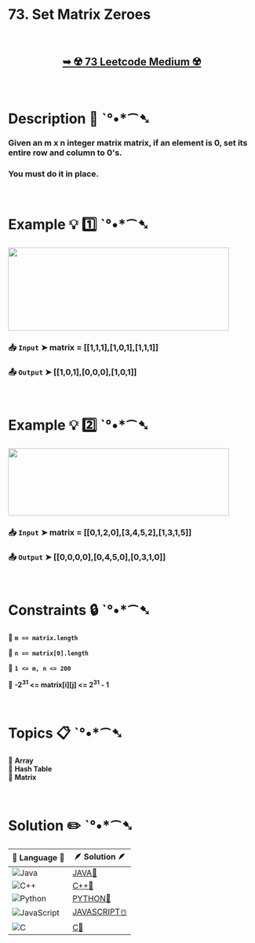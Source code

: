 # 73. Set Matrix Zeroes

</br>

<h2 align="center"> 

<a href="https://leetcode.com/problems/set-matrix-zeroes/description/"><strong>➥ ☢️ 73 Leetcode Medium ☢️ </strong></a>
</h2>

</br>

# Description 📜 ˋ°•*⁀➷

### Given an m x n integer matrix matrix, if an element is 0, set its entire row and column to 0's.

### You must do it in place.

</br>

# Example 💡 1️⃣ ˋ°•*⁀➷

<img src="https://github.com/user-attachments/assets/d519ce90-93a9-40ec-afc8-eef7a0118521" width="450px" height="169px"/>

  ### 📥 `Input`  ➤  matrix = [[1,1,1],[1,0,1],[1,1,1]]

  ### 📤 `Output`  ➤  [[1,0,1],[0,0,0],[1,0,1]]

</br>

# Example 💡 2️⃣ ˋ°•*⁀➷

<img src="https://github.com/user-attachments/assets/fcf1fedf-3c83-42ba-97a6-bc1a7f1b0e34" width="450px" height="137px"/>

  ### 📥 `Input` ➤ matrix = [[0,1,2,0],[3,4,5,2],[1,3,1,5]]

  ### 📤 `Output`  ➤ [[0,0,0,0],[0,4,5,0],[0,3,1,0]]

</br>

# Constraints 🔒 ˋ°•*⁀➷

🔹 **`m == matrix.length`** </br>

🔹 **`n == matrix[0].length`** </br>

🔹 **`1 <= m, n <= 200`** </br>

🔹 **-2<sup>31</sup> <= matrix[i][j] <= 2<sup>31</sup> - 1** </br>

</br>

# Topics 📋 ˋ°•*⁀➷

🔸 **Array**  </br>
🔸 **Hash Table**  </br>
🔸 **Matrix**  </br>

</br>

# Solution ✏️ ˋ°•*⁀➷

| 📒 Language 📒  | 🪶 Solution 🪶 |
| ------------- | ------------- |
|  ![Java](https://img.shields.io/badge/java-%23ED8B00.svg?style=for-the-badge&logo=openjdk&logoColor=white)  | [JAVA🍁](https://github.com/Prakhar-002/LEETCODE/blob/main/%F0%9F%8E%AD%20LEVEL%20wise%20que%20with%20solution%20%F0%9F%8E%AF/%E2%98%A2%EF%B8%8F%20Medium%20%E2%98%A2%EF%B8%8F/%E2%98%A2%EF%B8%8F%20Medium%2073.%20Set%20Matrix%20Zeroes%20%E2%98%83%EF%B8%8F%20%F0%9F%8D%81%20%F0%9F%8D%B0%20%F0%9F%8E%B2%20%F0%9F%92%96/%F0%9F%8D%81JAVA%20-%2073.%20Set%20Matrix%20Zeroes.java) |
|  ![C++](https://img.shields.io/badge/c++-%2300599C.svg?style=for-the-badge&logo=c%2B%2B&logoColor=white)  | [C++🎲](https://github.com/Prakhar-002/LEETCODE/blob/main/%F0%9F%8E%AD%20LEVEL%20wise%20que%20with%20solution%20%F0%9F%8E%AF/%E2%98%A2%EF%B8%8F%20Medium%20%E2%98%A2%EF%B8%8F/%E2%98%A2%EF%B8%8F%20Medium%2073.%20Set%20Matrix%20Zeroes%20%E2%98%83%EF%B8%8F%20%F0%9F%8D%81%20%F0%9F%8D%B0%20%F0%9F%8E%B2%20%F0%9F%92%96/%F0%9F%8E%B2CPP%20-%2073.%20Set%20Matrix%20Zeroes.cpp)  |
|  ![Python](https://img.shields.io/badge/python-3670A0?style=for-the-badge&logo=python&logoColor=ffdd54)    | [PYTHON🍰](https://github.com/Prakhar-002/LEETCODE/blob/main/%F0%9F%8E%AD%20LEVEL%20wise%20que%20with%20solution%20%F0%9F%8E%AF/%E2%98%A2%EF%B8%8F%20Medium%20%E2%98%A2%EF%B8%8F/%E2%98%A2%EF%B8%8F%20Medium%2073.%20Set%20Matrix%20Zeroes%20%E2%98%83%EF%B8%8F%20%F0%9F%8D%81%20%F0%9F%8D%B0%20%F0%9F%8E%B2%20%F0%9F%92%96/%F0%9F%8D%B0PYTHON%20-%2073.%20Set%20Matrix%20Zeroes.py) |
| ![JavaScript](https://img.shields.io/badge/javascript-%23323330.svg?style=for-the-badge&logo=javascript&logoColor=%23F7DF1E)   | [JAVASCRIPT☃️](https://github.com/Prakhar-002/LEETCODE/blob/main/%F0%9F%8E%AD%20LEVEL%20wise%20que%20with%20solution%20%F0%9F%8E%AF/%E2%98%A2%EF%B8%8F%20Medium%20%E2%98%A2%EF%B8%8F/%E2%98%A2%EF%B8%8F%20Medium%2073.%20Set%20Matrix%20Zeroes%20%E2%98%83%EF%B8%8F%20%F0%9F%8D%81%20%F0%9F%8D%B0%20%F0%9F%8E%B2%20%F0%9F%92%96/%E2%98%83%EF%B8%8FJAVASCRIPT%20-%2073.%20Set%20Matrix%20Zeroes.js) |
|   ![C](https://img.shields.io/badge/c-%2300599C.svg?style=for-the-badge&logo=c&logoColor=white)   | [C💖](https://github.com/Prakhar-002/LEETCODE/blob/main/%F0%9F%8E%AD%20LEVEL%20wise%20que%20with%20solution%20%F0%9F%8E%AF/%E2%98%A2%EF%B8%8F%20Medium%20%E2%98%A2%EF%B8%8F/%E2%98%A2%EF%B8%8F%20Medium%2073.%20Set%20Matrix%20Zeroes%20%E2%98%83%EF%B8%8F%20%F0%9F%8D%81%20%F0%9F%8D%B0%20%F0%9F%8E%B2%20%F0%9F%92%96/%F0%9F%92%96C%20-%2073.%20Set%20Matrix%20Zeroes.c)  |
